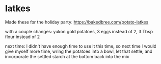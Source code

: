 # latkes

Made these for the holiday party: https://bakedbree.com/potato-latkes

with a couple changes: yukon gold potatoes, 3 eggs instead of 2, 3 Tbsp flour instead of 2

next time: I didn't have enough time to use it this time, so next time I would give myself more time, wring the potatoes into a bowl, let that settle, and incorporate the settled starch at the bottom back into the mix
